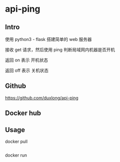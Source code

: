 # api-ping

## Intro

使用 python3 - flask 搭建简单的 web 服务器

接收 get 请求，然后使用 ping 判断局域网内机器是否开机

返回 on 表示 开机状态

返回 off 表示 关机状态

## Github

https://github.com/duxlong/api-ping

## Docker hub



## Usage

docker pull
```
```

docker run
```
```
